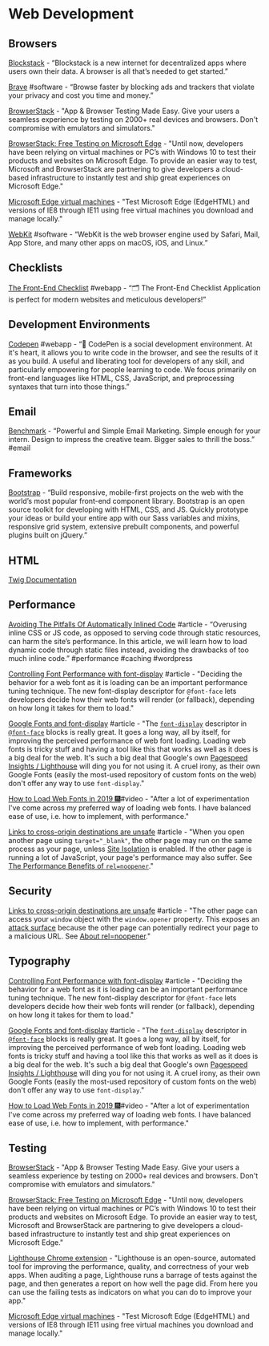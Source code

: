 # Web Development

## Browsers

[Blockstack](https://blockstack.org/) - “Blockstack is a new internet for decentralized apps where users own their data. A browser is all that’s needed to get started.”

[Brave](https://brave.com/) \#software - “Browse faster by blocking ads and trackers that violate your privacy and cost you time and money.”

[BrowserStack](https://www.browserstack.com/) - "App & Browser Testing Made Easy. Give your users a seamless experience by testing on 2000+ real devices and browsers. Don't compromise with emulators and simulators."

[BrowserStack: Free Testing on Microsoft Edge](https://www.browserstack.com/test-on-microsoft-edge-browser#) - "Until now, developers have been relying on virtual machines or PC’s with Windows 10 to test their products and websites on Microsoft Edge. To provide an easier way to test, Microsoft and BrowserStack are partnering to give developers a cloud-based infrastructure to instantly test and ship great experiences on Microsoft Edge."

[Microsoft Edge virtual machines](https://developer.microsoft.com/en-us/microsoft-edge/tools/vms/) - "Test Microsoft Edge \(EdgeHTML\) and versions of IE8 through IE11 using free virtual machines you download and manage locally."

[WebKit](https://webkit.org/) \#software - “WebKit is the web browser engine used by Safari, Mail, App Store, and many other apps on macOS, iOS, and Linux.”

## Checklists

[The Front-End Checklist](https://frontendchecklist.io/) \#webapp - “🗂 The Front-End Checklist Application is perfect for modern websites and meticulous developers!”

## Development Environments

[Codepen](https://codepen.io/#) \#webapp - “👋 CodePen is a social development environment. At it's heart, it allows you to write code in the browser, and see the results of it as you build. A useful and liberating tool for developers of any skill, and particularly empowering for people learning to code. We focus primarily on front-end languages like HTML, CSS, JavaScript, and preprocessing syntaxes that turn into those things.”

## Email

[Benchmark](https://www.benchmarkemail.com) - “Powerful and Simple Email Marketing. Simple enough for your intern. Design to impress the creative team. Bigger sales to thrill the boss.” \#email

## Frameworks

[Bootstrap](https://getbootstrap.com/) - “Build responsive, mobile-first projects on the web with the world’s most popular front-end component library. Bootstrap is an open source toolkit for developing with HTML, CSS, and JS. Quickly prototype your ideas or build your entire app with our Sass variables and mixins, responsive grid system, extensive prebuilt components, and powerful plugins built on jQuery.”

## HTML

[Twig Documentation](https://twig.symfony.com/doc/2.x/)

## Performance

[Avoiding The Pitfalls Of Automatically Inlined Code](https://www.smashingmagazine.com/2018/11/pitfalls-automatically-inlined-code/) \#article - “Overusing inline CSS or JS code, as opposed to serving code through static resources, can harm the site’s performance. In this article, we will learn how to load dynamic code through static files instead, avoiding the drawbacks of too much inline code.” \#performance \#caching \#wordpress

[Controlling Font Performance with font-display](https://developers.google.com/web/updates/2016/02/font-display?utm_source=lighthouse&utm_medium=extension) \#article - "Deciding the behavior for a web font as it is loading can be an important performance tuning technique. The new font-display descriptor for `@font-face` lets developers decide how their web fonts will render \(or fallback\), depending on how long it takes for them to load."

[Google Fonts and font-display](https://css-tricks.com/google-fonts-and-font-display/) \#article - "The [`font-display`](https://css-tricks.com/almanac/properties/f/font-display/) descriptor in [`@font-face`](https://css-tricks.com/snippets/css/using-font-face/) blocks is really great. It goes a long way, all by itself, for improving the perceived performance of web font loading. Loading web fonts is tricky stuff and having a tool like this that works as well as it does is a big deal for the web. It's such a big deal that Google's own [Pagespeed Insights / Lighthouse](https://developers.google.com/speed/pagespeed/insights/) will ding you for not using it. A cruel irony, as their own Google Fonts \(easily the most-used repository of custom fonts on the web\) don't offer any way to use `font-display`."

[How to Load Web Fonts in 2019 🎆](https://www.youtube.com/watch?v=s-G1m23Emlk)\#video - "After a lot of experimentation I've come across my preferred way of loading web fonts. I have balanced ease of use, i.e. how to implement, with performance."

[Links to cross-origin destinations are unsafe](https://developers.google.com/web/tools/lighthouse/audits/noopener?utm_source=lighthouse&utm_medium=extension) \#article - "When you open another page using `target="_blank"`, the other page may run on the same process as your page, unless [Site Isolation](https://developers.google.com/web/updates/2018/07/site-isolation) is enabled. If the other page is running a lot of JavaScript, your page's performance may also suffer. See [The Performance Benefits of `rel=noopener`](https://jakearchibald.com/2016/performance-benefits-of-rel-noopener/)."

## Security

[Links to cross-origin destinations are unsafe](https://developers.google.com/web/tools/lighthouse/audits/noopener?utm_source=lighthouse&utm_medium=extension) \#article - "The other page can access your `window` object with the `window.opener` property. This exposes an [attack surface](https://en.wikipedia.org/wiki/Attack_surface) because the other page can potentially redirect your page to a malicious URL. See [About rel=noopener](https://mathiasbynens.github.io/rel-noopener/)."

## Typography

[Controlling Font Performance with font-display](https://developers.google.com/web/updates/2016/02/font-display?utm_source=lighthouse&utm_medium=extension) \#article - "Deciding the behavior for a web font as it is loading can be an important performance tuning technique. The new font-display descriptor for `@font-face` lets developers decide how their web fonts will render \(or fallback\), depending on how long it takes for them to load."

[Google Fonts and font-display](https://css-tricks.com/google-fonts-and-font-display/) \#article - "The [`font-display`](https://css-tricks.com/almanac/properties/f/font-display/) descriptor in [`@font-face`](https://css-tricks.com/snippets/css/using-font-face/) blocks is really great. It goes a long way, all by itself, for improving the perceived performance of web font loading. Loading web fonts is tricky stuff and having a tool like this that works as well as it does is a big deal for the web. It's such a big deal that Google's own [Pagespeed Insights / Lighthouse](https://developers.google.com/speed/pagespeed/insights/) will ding you for not using it. A cruel irony, as their own Google Fonts \(easily the most-used repository of custom fonts on the web\) don't offer any way to use `font-display`."

[How to Load Web Fonts in 2019 🎆](https://www.youtube.com/watch?v=s-G1m23Emlk)\#video - "After a lot of experimentation I've come across my preferred way of loading web fonts. I have balanced ease of use, i.e. how to implement, with performance."

## Testing

[BrowserStack](https://www.browserstack.com/) - "App & Browser Testing Made Easy. Give your users a seamless experience by testing on 2000+ real devices and browsers. Don't compromise with emulators and simulators."

[BrowserStack: Free Testing on Microsoft Edge](https://www.browserstack.com/test-on-microsoft-edge-browser#) - "Until now, developers have been relying on virtual machines or PC’s with Windows 10 to test their products and websites on Microsoft Edge. To provide an easier way to test, Microsoft and BrowserStack are partnering to give developers a cloud-based infrastructure to instantly test and ship great experiences on Microsoft Edge."

[Lighthouse Chrome extension](https://chrome.google.com/webstore/detail/lighthouse/blipmdconlkpinefehnmjammfjpmpbjk) - "Lighthouse is an open-source, automated tool for improving the performance, quality, and correctness of your web apps. When auditing a page, Lighthouse runs a barrage of tests against the page, and then generates a report on how well the page did. From here you can use the failing tests as indicators on what you can do to improve your app."

[Microsoft Edge virtual machines](https://developer.microsoft.com/en-us/microsoft-edge/tools/vms/) - "Test Microsoft Edge \(EdgeHTML\) and versions of IE8 through IE11 using free virtual machines you download and manage locally."

